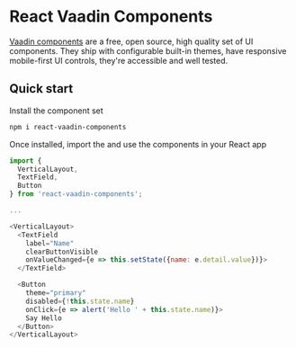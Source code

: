 # React Vaadin Components

[Vaadin components](https://vaadin.com/components) are a free, open source, high quality set of UI components. They ship with configurable built-in themes, have responsive mobile-first UI controls, they're accessible and well tested.

## Quick start

Install the component set
```sh
npm i react-vaadin-components
```

Once installed, import the and use the components in your React app
```js
import {
  VerticalLayout,
  TextField,
  Button
} from 'react-vaadin-components';

...

<VerticalLayout>
  <TextField
    label="Name"
    clearButtonVisible
    onValueChanged={e => this.setState({name: e.detail.value})}>
  </TextField>

  <Button
    theme="primary"
    disabled={!this.state.name}
    onClick={e => alert('Hello ' + this.state.name)}>
    Say Hello
  </Button>
</VerticalLayout>
```

